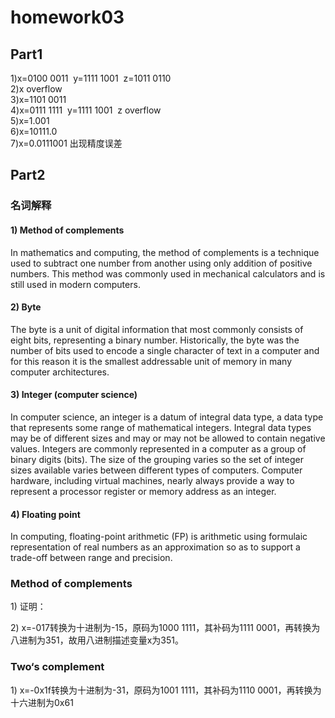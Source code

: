 # homework03

## Part1

1)x=0100 0011&nbsp;&nbsp;y=1111 1001&nbsp;&nbsp;z=1011 0110<br/>
2)x overflow<br/>
3)x=1101 0011<br/>
4)x=0111 1111&nbsp;&nbsp;y=1111 1001&nbsp;&nbsp;z overflow<br/>
5)x=1.001<br/>
6)x=10111.0<br/>
7)x=0.0111001&nbsp;出现精度误差

## Part2

### 名词解释

#### 1)	Method of complements<br/>
In mathematics and computing, the method of complements is a technique used to subtract one number from another using only addition of positive numbers. This method was commonly used in mechanical calculators and is still used in modern computers.

#### 2)	Byte<br/>
The byte is a unit of digital information that most commonly consists of eight bits, representing a binary number. Historically, the byte was the number of bits used to encode a single character of text in a computer and for this reason it is the smallest addressable unit of memory in many computer architectures.

#### 3)	Integer (computer science)<br/>
In computer science, an integer is a datum of integral data type, a data type that represents some range of mathematical integers. Integral data types may be of different sizes and may or may not be allowed to contain negative values. Integers are commonly represented in a computer as a group of binary digits (bits). The size of the grouping varies so the set of integer sizes available varies between different types of computers. Computer hardware, including virtual machines, nearly always provide a way to represent a processor register or memory address as an integer.

#### 4)	Floating point<br/>
In computing, floating-point arithmetic (FP) is arithmetic using formulaic representation of real numbers as an approximation so as to support a trade-off between range and precision.

### Method of complements

1)&nbsp;证明：





2)&nbsp;x=-017转换为十进制为-15，原码为1000 1111，其补码为1111 0001，再转换为八进制为351，故用八进制描述变量x为351。

### Two‘s complement

1)&nbsp;x=-0x1f转换为十进制为-31，原码为1001 1111，其补码为1110 0001，再转换为十六进制为0x61